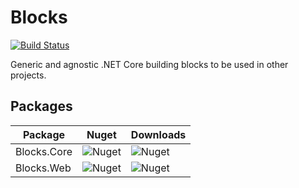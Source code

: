 # Blocks

[![Build Status](https://wigprojects.visualstudio.com/WIGCore/_apis/build/status/%5BPROD%5D%20WIG-Core%20Publish?branchName=master)](https://wigprojects.visualstudio.com/WIGCore/_build/latest?definitionId=45&branchName=master)

Generic and agnostic .NET Core building blocks to be used in other projects.

## Packages

| Package     | Nuget                                                    | Downloads                                                 |
|-------------|----------------------------------------------------------|-----------------------------------------------------------|
| Blocks.Core | ![Nuget](https://img.shields.io/nuget/v/codeblocks.core) | ![Nuget](https://img.shields.io/nuget/dt/codeblocks.core) |
| Blocks.Web  | ![Nuget](https://img.shields.io/nuget/v/codeblocks.web)  | ![Nuget](https://img.shields.io/nuget/dt/codeblocks.web)  |



